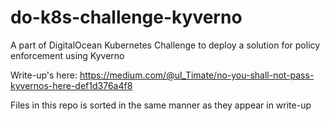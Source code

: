 # do-k8s-challenge-kyverno

A part of DigitalOcean Kubernetes Challenge to deploy a solution for policy enforcement using Kyverno

Write-up's here: https://medium.com/@ul_Timate/no-you-shall-not-pass-kyvernos-here-def1d376a4f8

Files in this repo is sorted in the same manner as they appear in write-up